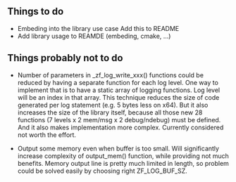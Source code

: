Things to do
------------

* Embeding into the library use case
  Add this to README
* Add library usage to REAMDE (embeding, cmake, ...)

Things probably not to do
-------------------------

* Number of parameters in _zf_log_write_xxx() functions could be reduced
  by having a separate function for each log level. One way to implement
  that is to have a static array of logging functions. Log level will be
  an index in that array. This technique reduces the size of code
  generated per log statement (e.g. 5 bytes less on x64). But it also
  increases the size of the library itself, because all those new
  28 functions (7 levels x 2 mem/msg x 2 debug/ndebug) must be defined.
  And it also makes implementation more complex. Currently considered
  not worth the effort.

* Output some memory even when buffer is too small. Will significantly
  increase complexity of output_mem() function, while providing not
  much benefits. Memory output line is pretty much limited in length,
  so problem could be solved easily by choosing right ZF_LOG_BUF_SZ.
